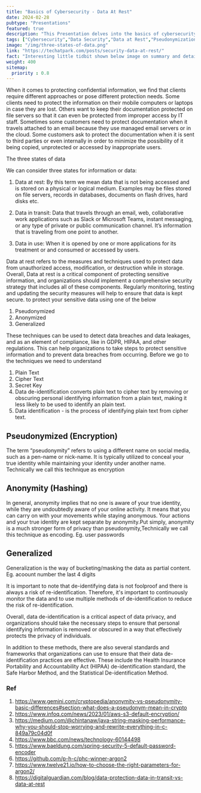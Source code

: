 ```yaml
---
title: "Basics of Cybersecurity - Data At Rest"
date: 2024-02-28
pubtype: "Presentations"
featured: true
description: "This Presentation delves into the basics of cybersecurity, highlighting the importance of protecting data at rest, in transit, and in use. It discusses techniques such as pseudonymization and anonymization to secure sensitive information and prevent data breaches."
tags: ["Cybersecurity","Data Security","Data at Rest","Pseudonymization","agile","Secret Key"]
image: "/img/three-states-of-data.png"
link: "https://techatpark.com/posts/security-data-at-rest/"
fact: "Interesting little tidbit shown below image on summary and detail page"
weight: 400
sitemap:
  priority : 0.8
---
```


When it comes to protecting confidential information, we find that clients require different approaches or pose different protection needs. Some clients need to protect the information on their mobile computers or laptops in case they are lost. Others want to keep their documentation protected on file servers so that it can even be protected from improper access by IT staff. Sometimes some customers need to protect documentation when it travels attached to an email because they use managed email servers or in the cloud. Some customers ask to protect the documentation when it is sent to third parties or even internally in order to minimize the possibility of it being copied, unprotected or accessed by inappropriate users.

The three states of data

We can consider three states for information or data:

1. Data at rest: By this term we mean data that is not being accessed and is stored on a physical or logical medium. Examples may be files stored on file servers, records in databases, documents on flash drives, hard disks etc.

2. Data in transit: Data that travels through an email, web, collaborative work applications such as Slack or Microsoft Teams, instant messaging, or any type of private or public communication channel. It’s information that is traveling from one point to another.

3. Data in use: When it is opened by one or more applications for its treatment or and consumed or accessed by users.

Data at rest refers to the measures and techniques used to protect data from unauthorized access, modification, or destruction while in storage. Overall, Data at rest is a critical component of protecting sensitive information, and organizations should implement a comprehensive security strategy that includes all of these components. Regularly monitoring, testing and updating the security measures will help to ensure that data is kept secure. to protect your sensitive data using one of the below

1. Pseudonymized
2. Anonymized
3. Generalized

These techniques can be used to detect data breaches and data leakages, and as an element of compliance, like in GDPR, HIPAA, and other regulations. This can help organizations to take steps to protect sensitive information and to prevent data breaches from occurring. Before we go to the techniques we need to understand

1. Plain Text
2. Cipher Text
3. Secret Key
4. Data de-identification converts plain text to cipher text by removing or obscuring personal identifying information from a plain text, making it less likely to be used to identify an plain text. 
5. Data identification - is the process of identifying plain text from cipher text.

## Pseudonymized (Encryption)
The term “pseudonymity” refers to using a different name on social media, such as a pen-name or nick-name. It is typically utilized to conceal your true identity while maintaining your identity under another name. Technically we call this technique as encryption

## Anonymity (Hashing)
In general, anonymity implies that no one is aware of your true identity, while they are undoubtedly aware of your online activity. It means that you can carry on with your movements while staying anonymous. Your actions and your true identity are kept separate by anonymity.Put simply, anonymity is a much stronger form of privacy than pseudonymity,Technically we call this technique as encoding. Eg. user passwords 

## Generalized
Generalization is the way of bucketing/masking the data as partial content. Eg. acoount number the last 4 digits

It is important to note that de-identifying data is not foolproof and there is always a risk of re-identification. Therefore, it's important to continuously monitor the data and to use multiple methods of de-identification to reduce the risk of re-identification.

Overall, data de-identification is a critical aspect of data privacy, and organizations should take the necessary steps to ensure that personal identifying information is removed or obscured in a way that effectively protects the privacy of individuals.

In addition to these methods, there are also several standards and frameworks that organizations can use to ensure that their data de-identification practices are effective. These include the Health Insurance Portability and Accountability Act (HIPAA) de-identification standard, the Safe Harbor Method, and the Statistical De-identification Method.

### Ref
1. https://www.gemini.com/cryptopedia/anonymity-vs-pseudonymity-basic-differences#section-what-does-a-pseudonym-mean-in-crypto
2. https://www.infoq.com/news/2023/01/aws-s3-default-encryption/
3. https://medium.com/@chintanaw/java-string-masking-performance-why-you-should-stop-worrying-and-rewrite-everything-in-c-849a79c04d0f
4. https://www.bbc.com/news/technology-60144498
5. https://www.baeldung.com/spring-security-5-default-password-encoder
6. https://github.com/p-h-c/phc-winner-argon2
7. https://www.twelve21.io/how-to-choose-the-right-parameters-for-argon2/
8. https://digitalguardian.com/blog/data-protection-data-in-transit-vs-data-at-rest